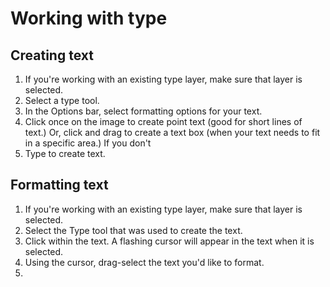 # Working with type

## Creating text

1. If you're working with an existing type layer, make sure that layer is selected. 
2. Select a type tool.
3. In the Options bar, select formatting options for your text. 
4. Click once on the image to create point text (good for short lines of text.) Or, click and drag to create a text box (when your text needs to fit in a specific area.) If you don't 
5. Type to create text.

## Formatting text

1. If you're working with an existing type layer, make sure that layer is selected.
2. Select the Type tool that was used to create the text.
3. Click within the text. A flashing cursor will appear in the text when it is selected.
4. Using the cursor, drag-select the text you'd like to format.
5. 
